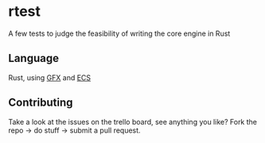 # rtest
A few tests to judge the feasibility of writing the core engine in Rust

## Language
Rust, using [GFX](http://gfx-rs.github.io) and [ECS](https://slide-rs.github.io/specs/01_intro.html)

## Contributing
Take a look at the issues on the trello board, see anything you like?
Fork the repo -> do stuff -> submit a pull request.
